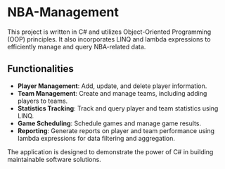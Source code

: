 # NBA-Management

This project is written in C# and utilizes Object-Oriented Programming (OOP) principles. It also incorporates LINQ and lambda expressions to efficiently manage and query NBA-related data. 

## Functionalities
- **Player Management**: Add, update, and delete player information.
- **Team Management**: Create and manage teams, including adding players to teams.
- **Statistics Tracking**: Track and query player and team statistics using LINQ.
- **Game Scheduling**: Schedule games and manage game results.
- **Reporting**: Generate reports on player and team performance using lambda expressions for data filtering and aggregation.

The application is designed to demonstrate the power of C# in building maintainable software solutions.

